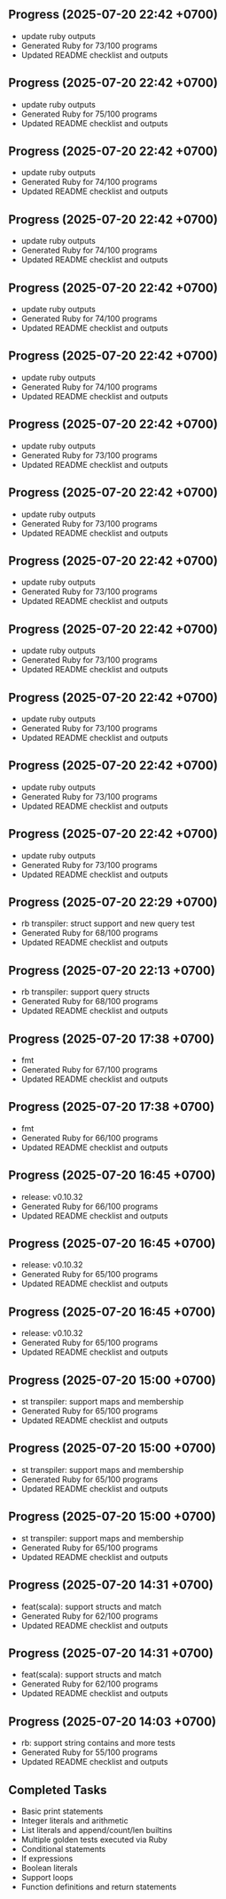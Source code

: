 ## Progress (2025-07-20 22:42 +0700)
- update ruby outputs
- Generated Ruby for 73/100 programs
- Updated README checklist and outputs

## Progress (2025-07-20 22:42 +0700)
- update ruby outputs
- Generated Ruby for 75/100 programs
- Updated README checklist and outputs

## Progress (2025-07-20 22:42 +0700)
- update ruby outputs
- Generated Ruby for 74/100 programs
- Updated README checklist and outputs

## Progress (2025-07-20 22:42 +0700)
- update ruby outputs
- Generated Ruby for 74/100 programs
- Updated README checklist and outputs

## Progress (2025-07-20 22:42 +0700)
- update ruby outputs
- Generated Ruby for 74/100 programs
- Updated README checklist and outputs

## Progress (2025-07-20 22:42 +0700)
- update ruby outputs
- Generated Ruby for 74/100 programs
- Updated README checklist and outputs

## Progress (2025-07-20 22:42 +0700)
- update ruby outputs
- Generated Ruby for 73/100 programs
- Updated README checklist and outputs

## Progress (2025-07-20 22:42 +0700)
- update ruby outputs
- Generated Ruby for 73/100 programs
- Updated README checklist and outputs

## Progress (2025-07-20 22:42 +0700)
- update ruby outputs
- Generated Ruby for 73/100 programs
- Updated README checklist and outputs

## Progress (2025-07-20 22:42 +0700)
- update ruby outputs
- Generated Ruby for 73/100 programs
- Updated README checklist and outputs

## Progress (2025-07-20 22:42 +0700)
- update ruby outputs
- Generated Ruby for 73/100 programs
- Updated README checklist and outputs

## Progress (2025-07-20 22:42 +0700)
- update ruby outputs
- Generated Ruby for 73/100 programs
- Updated README checklist and outputs

## Progress (2025-07-20 22:42 +0700)
- update ruby outputs
- Generated Ruby for 73/100 programs
- Updated README checklist and outputs

## Progress (2025-07-20 22:29 +0700)
- rb transpiler: struct support and new query test
- Generated Ruby for 68/100 programs
- Updated README checklist and outputs

## Progress (2025-07-20 22:13 +0700)
- rb transpiler: support query structs
- Generated Ruby for 68/100 programs
- Updated README checklist and outputs

## Progress (2025-07-20 17:38 +0700)
- fmt
- Generated Ruby for 67/100 programs
- Updated README checklist and outputs

## Progress (2025-07-20 17:38 +0700)
- fmt
- Generated Ruby for 66/100 programs
- Updated README checklist and outputs

## Progress (2025-07-20 16:45 +0700)
- release: v0.10.32
- Generated Ruby for 66/100 programs
- Updated README checklist and outputs

## Progress (2025-07-20 16:45 +0700)
- release: v0.10.32
- Generated Ruby for 65/100 programs
- Updated README checklist and outputs

## Progress (2025-07-20 16:45 +0700)
- release: v0.10.32
- Generated Ruby for 65/100 programs
- Updated README checklist and outputs

## Progress (2025-07-20 15:00 +0700)
- st transpiler: support maps and membership
- Generated Ruby for 65/100 programs
- Updated README checklist and outputs

## Progress (2025-07-20 15:00 +0700)
- st transpiler: support maps and membership
- Generated Ruby for 65/100 programs
- Updated README checklist and outputs

## Progress (2025-07-20 15:00 +0700)
- st transpiler: support maps and membership
- Generated Ruby for 65/100 programs
- Updated README checklist and outputs

## Progress (2025-07-20 14:31 +0700)
- feat(scala): support structs and match
- Generated Ruby for 62/100 programs
- Updated README checklist and outputs

## Progress (2025-07-20 14:31 +0700)
- feat(scala): support structs and match
- Generated Ruby for 62/100 programs
- Updated README checklist and outputs

## Progress (2025-07-20 14:03 +0700)
- rb: support string contains and more tests
- Generated Ruby for 55/100 programs
- Updated README checklist and outputs

## Completed Tasks
- Basic print statements
- Integer literals and arithmetic
- List literals and append/count/len builtins
- Multiple golden tests executed via Ruby
- Conditional statements
- If expressions
- Boolean literals
- Support loops
- Function definitions and return statements
